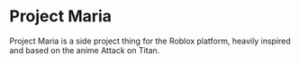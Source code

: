 # Project Maria

Project Maria is a side project thing for the Roblox platform, heavily inspired and based on the anime Attack on Titan.
